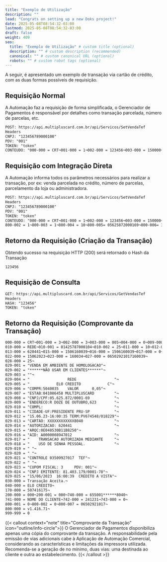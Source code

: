 ```yaml
---
title: "Exemplo de Utilização"
description: ""
lead: "Congrats on setting up a new Doks project!"
date: 2025-05-08T08:54:32-03:00
lastmod: 2025-05-08T08:54:32-03:00
draft: false
weight: 409
seo:
  title: "Exemplo de Utilização" # custom title (optional)
  description: "" # custom description (recommended)
  canonical: "" # custom canonical URL (optional)
  robots: "" # custom robot tags (optional)
---
```

A seguir, é apresentado um exemplo de transação via cartão de crédito, com as duas formas possíveis de requisição.

## Requisição Normal
A Automação faz a requisição de forma simplificada, o Gerenciador de Pagamentos é responsável por detalhes como transação parcelada, número de parcelas, etc.

```txt {title="Exemplo de Requisição"}
POST: https://api.multipluscard.com.br/api/Servicos/SetVendaTef
Headers
CNPJ: "123456789000100"
PDV: "001"
TOKEN: "token"
CONTEUDO: "000-000 = CRT¬001-000 = 1¬002-000 = 123456¬003-000 = 150000¬999-999 = 0"
```

## Requisição com Integração Direta
A Automação informa todos os parâmetros necessários para realizar a transação, por ex:  venda parcelada no crédito, número de parcelas, parcelamento da loja ou administradora.

```txt {title="Exemplo de Requisição Direta"}
POST: https://api.multipluscard.com.br/api/Servicos/SetVendaTef
Headers
CNPJ: "123456789000100"
PDV: "001"
TOKEN: "token"
CONTEUDO: "000-000 = CRT¬001-000 = 1¬002-000 = 123456¬003-000 = 150000¬800-001 = 0¬
800-002 = 1¬800-003 = 1¬800-004 = 10¬800-005= 05625872000169¬800-006= 1¬999-999 = 0"
```

## Retorno da Requisição (Criação da Transação)

Obtendo sucesso na requisição HTTP (200) será retornado o Hash da Transação

```txt {title="Retorno da Requisição - HTTP 200"}
123456
```

## Requisição de Consulta

```txt {title="Requisição de Consulta da Transação"}
GET: https://api.multipluscard.com.br/api/Servicos/GetVendasTef
Headers
HASH: "123456"
TOKEN: "token"
```

## Retorno da Requisição (Comprovante da Transação)

```txt {title="Retorno da Requisição - Comprovante da transação"}
000-000 = CRT¬001-000 = 3¬002-000 = 3¬003-000 = 005¬004-000 = 0¬009-000 = 0¬
010-000 = REDE¬010-001 = 01425787000104¬010-002 = 25¬011-000 = 10¬012-000 = 001229¬
013-000 = 620441¬015-000 = 1506160039¬016-000 = 1506160039¬017-000 = 0¬018-000 = 01¬
022-000 = 15062023¬023-000 = 160034¬027-000 = 06502921017160039¬
028-000 = 25¬
029-001 = "VENDA EM AMBIENTE DE HOMOLOGACAO"¬
029-002 = "******NÃO USAR EM CLIENTES******"¬
029-003 = ""¬
029-004 = "                 REDE                 "¬
029-005 = "            ELO CREDITO            C"¬
029-006 = "COMPR:5040035    VALOR      0,05"¬
029-007 = "ESTAB:041006458 MULTIPLUSCARD         "¬
029-008 = "CNPJ/CPF:05.625.872/0001-69           "¬
029-009 = "ENDERECO:R DOZE DE OUTUBRO,623        "¬
029-010 = "COMPL:                                "¬
029-011 = "CIDADE-UF:PRESIDENTE PRU-SP           "¬
029-012 = "15.06.23-16:00:35 TERM:PV674548/018229"¬
029-013 = "CARTAO: XXXXXXXXXXXX8040              "¬
029-014 = "AUTORIZACAO: 620441                   "¬
029-015 = "ARQC:0E048530B11B8250"¬
029-016 = "AID: A0000008947012                   "¬
029-017 = "    TRANSACAO AUTORIZADA MEDIANTE     "¬
029-018 = "    USO DE SENHA PESSOAL.             "¬
029-019 = " "¬
029-020 = " "¬
029-021 = "CONTROLE 03509927017  TEF"¬
029-022 = " "¬
029-023 = "CUPOM FISCAL: 3     PDV: 001"¬
029-024 = "CNPJ EMITENTE: 81.403.179/0001-78"¬
029-025 = "15/06/2023  16:00:39  CREDITO A VISTA"¬
030-000 = Transação Aceita.¬
040-000 = ELO CREDITO¬
170-000 = 507416175¬
200-000 = 000¬200-001 = 000¬740-000 = 655001******8040¬
741-000 = NOME DO CLIENTE¬742-000 = 241231¬743-000 = 0¬
800-001 = 0¬800-002 = 0¬800-007 = 06502921017¬
800-000 = v1.416.71¬
999-999 = 0
```

{{< callout context="note"  title="Comprovante da Transação" icon="outline/info-circle">}}
  O Gerenciador de Pagamentos disponibiliza apenas uma cópia do comprovante da transação. A responsabilidade pela emissão de vias adicionais cabe à Aplicação de Automação Comercial, considerando as características e limitações da impressora utilizada. Recomenda-se a geração de no mínimo, duas vias: uma destinada ao cliente e outra ao estabelecimento.
{{< /callout >}}
